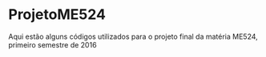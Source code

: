 # ProjetoME524
Aqui estão alguns códigos utilizados para o projeto final da matéria ME524, primeiro semestre de 2016
